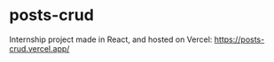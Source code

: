# posts-crud
Internship project made in React, and hosted on Vercel: https://posts-crud.vercel.app/
